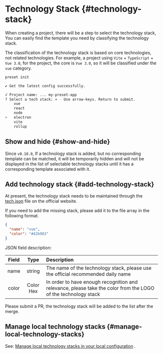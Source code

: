 # Technology Stack {#technology-stack}

When creating a project, there will be a step to select the technology stack, You can easily find the template you need by classifying the technology stack.

The classification of the technology stack is based on core technologies, not related technologies. For example, a project using `Vite` + `TypeScript` + `Vue 3.0`, for the project, the core is `Vue 3.0`, so it will be classified under the `vue` category.

```bash
preset init

✔ Get the latest config successfully.

√ Project name: ... my-preset-app
? Select a tech stack: » - Use arrow-keys. Return to submit.
    vue
    react
    node
>   electron
    vite
    rollup
```

## Show and hide {#show-and-hide}

Since `v0.10.0`, If a technology stack is added, but no corresponding template can be matched, it will be temporarily hidden and will not be displayed in the list of selectable technology stacks until it has a corresponding template associated with it.

## Add technology stack {#add-technology-stack}

At present, the technology stack needs to be maintained through the [tech.json](https://github.com/awesome-starter/website/blob/main/src/public/config/tech.json) file on the official website.

If you need to add the missing stack, please add it to the file array in the following format.

```json
{
  "name": "vue",
  "color": "#42b983"
}
```

JSON field description:

| Field |   Type    | Description                                                                                                    |
| :---: | :-------: | :------------------------------------------------------------------------------------------------------------- |
| name  |  string   | The name of the technology stack, please use the official recommended daily name                               |
| color | Color Hex | In order to have enough recognition and relevance, please take the color from the LOGO of the technology stack |

Please submit a PR, the technology stack will be added to the list after the merge.

## Manage local technology stacks {#manage-local-technology-stacks}

See: [Manage local technology stacks in your local configuration](local-configuration.md#manage-local-technology-stacks) .
